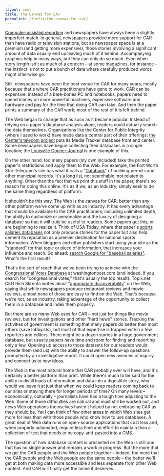 ```yaml
---
layout: post
title: The Canvas for CAR
permalink: /thefix/the-canvas-for-car/
---
```


[Computer-assisted reporting](http://en.wikipedia.org/wiki/Computer-assisted_reporting) and newspapers have always been a slightly imperfect match. In general, newspapers provided more support for CAR than have radio or television stations, but as newspaper space is at a premium (and getting more expensive), those stories involving a significant amount of data usually end up leaving much of it behind. Accompanying graphics help in many ways, but they can only do so much. Even when story length isn't as much of a concern – at some magazines, for instance – the instinct is not to put a bunch of data where carefully produced words might otherwise go.

Still, newspapers have been the best venue for CAR for many years, mostly because that's where CAR practitioners have gone to work. CAR can be expensive: instead of a bare-bones PC and notebooks, papers need to spend money on more powerful machines, expensive software and hardware and pay for the time that doing CAR can take. And then the paper prints a summary of the CAR work; most of the rest of it is left behind.

The Web began to change that as soon as it became popular. Instead of relying on a paper's database analysis alone, readers could actually search the data themselves. Organizations like the Center for Public Integrity (where I used to work) have made data a central part of their offerings; [the Center's telecom project](http://www.publicintegrity.org/telecom/) puts its Media Tracker database front and center. Some newspapers have begun collecting their databases in a single location; the [Louisville Courier-Journal](http://courier-journal.com/apps/pbcs.dll/artikkel?NoCache=1&Dato=99999999&Kategori=NEWS01&Lopenr=61115041&Ref=AR) is one example of this.

On the other hand, too many papers (my own included) take the printed paper's restrictions and apply them to the Web. For example, the Fort Worth Star-Telegram's site has what it calls a "[Databank](http://www.dfw.com/mld/dfw/16262910.htm)" of building permits and other municipal records. It's a long list, not searchable, not related to anything. Other than the fact that we print this stuff in the paper, there's no reason for doing this online. It's as if we, as an industry, simply seek to do the same thing regardless of platform.

It shouldn't be this way. The Web is the canvas for CAR, better than any other platform we've come up with as an industry. It has every advantage that should be available to the CAR practitioners, including unlimited depth, the ability to customize or personalize and the luxury of designing a database so that it will truly be useful to readers. Some papers get this, or are beginning to realize it. Think of USA Today, where that paper's [sports salaries databases](http://www.usatoday.com/sports/salaries/index.htm) not only produce stories for the paper but also help cement its reputation as a premier destination for national sports information. When bloggers and other publishers start using your site as the "standard" for that topic or piece of information, that increases your influence and reach. Go ahead: [search Google for "baseball salaries"](http://www.google.com/search?q=baseball+salaries&ie=utf-8&oe=utf-8&rls=org.mozilla:en-US:official&client=firefox-a). What's the first result?

That's the sort of reach that we've been trying to achieve with the [Congressional Votes Database](http://projects.washingtonpost.com/congress/) at washingtonpost.com (and indeed, if you search for "congressional votes," that's usually the top result). Topix.net CEO Rich Skrenta writes about "[appropriate discoverability](http://www.skrenta.com/2007/01/appropriate_discoverability.html)" on the Web, saying that while newspapers produce restaurant reviews and movie reviews, almost none of those are easy to find on the Web. That's because we're not, as an industry, taking advantage of the opportunity to collect them in a database and index them properly.

But there are so many Web uses for CAR – not just for things like movie reviews, but for investigations and other "hard news" stories. Tracking the activities of government is something that many papers do better than most others (save lobbyists), but most of that expertise is trapped within a few reporters and editors. There might be a dozen stories in a huge government database, but usually papers have time and room for finding and reporting only a few. Opening up access to those datasets for our readers would provide them (and us) with the ability to answer the follow-up questions prompted by an investigative report. It could open new avenues of inquiry and connect us to new ideas.

The Web is the most natural home that CAR probably ever will have, and it's certainly a better platform than print. While there's much to be said for the ability to distill loads of information and data into a digestible story, why would we leave it at just that when we could keep readers coming back to our sites or staying there for longer periods of time? On many levels – economically, culturally – journalists have had a tough time adjusting to the Web. Some of those difficulties are natural and must still be worked out, and news Web operations themselves haven't helped by not embracing CAR as they should be. Yet I can think of few other areas in which Web sites get more for less than with those people who know how to use databases. A great deal of Web data runs on open-source applications that cost less and, when properly automated, require less time and effort to maintain than a collection of text that needs to be copy-and-pasted into a CMS.

The question of how database content is presented on the Web is still one that has no single answer and remains a work in progress. But the more that we get the CAR people and the Web people together – indeed, the more that the CAR people and the Web people are the same people – the better we'll get at both making data more accessible and less separate from other Web content. And CAR will finally get the home it deserves.